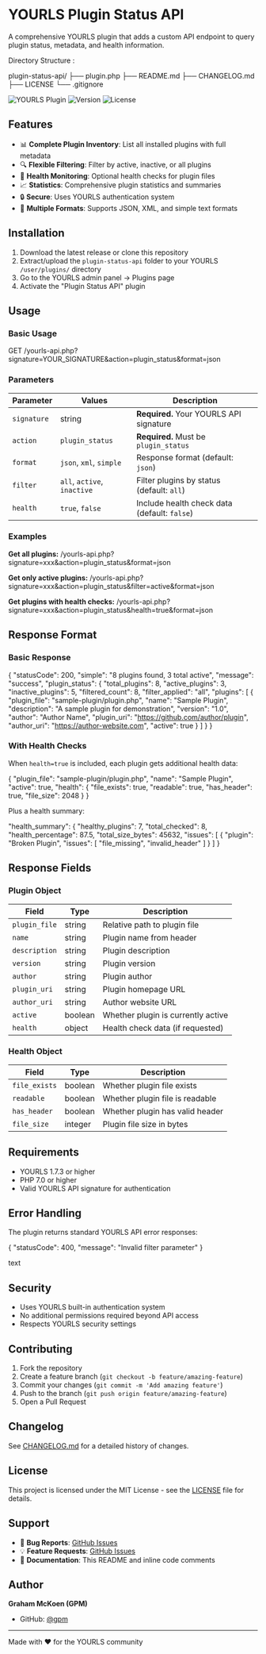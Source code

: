 # YOURLS Plugin Status API

A comprehensive YOURLS plugin that adds a custom API endpoint to query plugin status, metadata, and health information.

Directory Structure :

plugin-status-api/
├── plugin.php
├── README.md
├── CHANGELOG.md
├── LICENSE
└── .gitignore


![YOURLS Plugin](https://img.shields.io/badge/YOURLS-Plugin-blue)
![Version](https://img.shields.io/badge/version-1.1.0-green)
![License](https://img.shields.io/badge/license-MIT-blue)

## Features

- 📊 **Complete Plugin Inventory**: List all installed plugins with full metadata
- 🔍 **Flexible Filtering**: Filter by active, inactive, or all plugins
- 🏥 **Health Monitoring**: Optional health checks for plugin files
- 📈 **Statistics**: Comprehensive plugin statistics and summaries
- 🔒 **Secure**: Uses YOURLS authentication system
- 📱 **Multiple Formats**: Supports JSON, XML, and simple text formats

## Installation

1. Download the latest release or clone this repository
2. Extract/upload the `plugin-status-api` folder to your YOURLS `/user/plugins/` directory
3. Go to the YOURLS admin panel → Plugins page
4. Activate the "Plugin Status API" plugin

## Usage

### Basic Usage

GET /yourls-api.php?signature=YOUR_SIGNATURE&action=plugin_status&format=json


### Parameters

| Parameter | Values | Description |
|-----------|--------|-------------|
| `signature` | string | **Required.** Your YOURLS API signature |
| `action` | `plugin_status` | **Required.** Must be `plugin_status` |
| `format` | `json`, `xml`, `simple` | Response format (default: `json`) |
| `filter` | `all`, `active`, `inactive` | Filter plugins by status (default: `all`) |
| `health` | `true`, `false` | Include health check data (default: `false`) |

### Examples

**Get all plugins:**
/yourls-api.php?signature=xxx&action=plugin_status&format=json


**Get only active plugins:**
/yourls-api.php?signature=xxx&action=plugin_status&filter=active&format=json


**Get plugins with health checks:**
/yourls-api.php?signature=xxx&action=plugin_status&health=true&format=json


## Response Format

### Basic Response

{
    "statusCode": 200,
    "simple": "8 plugins found, 3 total active",
    "message": "success",
    "plugin_status": {
        "total_plugins": 8,
        "active_plugins": 3,
        "inactive_plugins": 5,
        "filtered_count": 8,
        "filter_applied": "all",
        "plugins": [
            {
                "plugin_file": "sample-plugin/plugin.php",
                "name": "Sample Plugin",
                "description": "A sample plugin for demonstration",
                "version": "1.0",
                "author": "Author Name",
                "plugin_uri": "https://github.com/author/plugin",
                "author_uri": "https://author-website.com",
                "active": true
            }
        ]
    }
}


### With Health Checks

When `health=true` is included, each plugin gets additional health data:

{
    "plugin_file": "sample-plugin/plugin.php",
    "name": "Sample Plugin",
    "active": true,
    "health": {
        "file_exists": true,
        "readable": true,
        "has_header": true,
        "file_size": 2048
    }
}


Plus a health summary:

"health_summary": {
    "healthy_plugins": 7,
    "total_checked": 8,
    "health_percentage": 87.5,
    "total_size_bytes": 45632,
    "issues": [
        {
            "plugin": "Broken Plugin",
            "issues": [
                "file_missing",
                "invalid_header"
            ]
        }
    ]
}



## Response Fields

### Plugin Object

| Field | Type | Description |
|-------|------|-------------|
| `plugin_file` | string | Relative path to plugin file |
| `name` | string | Plugin name from header |
| `description` | string | Plugin description |
| `version` | string | Plugin version |
| `author` | string | Plugin author |
| `plugin_uri` | string | Plugin homepage URL |
| `author_uri` | string | Author website URL |
| `active` | boolean | Whether plugin is currently active |
| `health` | object | Health check data (if requested) |

### Health Object

| Field | Type | Description |
|-------|------|-------------|
| `file_exists` | boolean | Whether plugin file exists |
| `readable` | boolean | Whether plugin file is readable |
| `has_header` | boolean | Whether plugin has valid header |
| `file_size` | integer | Plugin file size in bytes |

## Requirements

- YOURLS 1.7.3 or higher
- PHP 7.0 or higher
- Valid YOURLS API signature for authentication

## Error Handling

The plugin returns standard YOURLS API error responses:

{
"statusCode": 400,
"message": "Invalid filter parameter"
}

text

## Security

- Uses YOURLS built-in authentication system
- No additional permissions required beyond API access
- Respects YOURLS security settings

## Contributing

1. Fork the repository
2. Create a feature branch (`git checkout -b feature/amazing-feature`)
3. Commit your changes (`git commit -m 'Add amazing feature'`)
4. Push to the branch (`git push origin feature/amazing-feature`)
5. Open a Pull Request

## Changelog

See [CHANGELOG.md](CHANGELOG.md) for a detailed history of changes.

## License

This project is licensed under the MIT License - see the [LICENSE](LICENSE) file for details.

## Support

- 🐛 **Bug Reports**: [GitHub Issues](https://github.com/graham55/yourls-plugin-status-api/issues)
- 💡 **Feature Requests**: [GitHub Issues](https://github.com/graham55/yourls-plugin-status-api/issues)
- 📖 **Documentation**: This README and inline code comments

## Author

**Graham McKoen (GPM)**
- GitHub: [@gpm](https://github.com/graham55)

---

Made with ❤️ for the YOURLS community